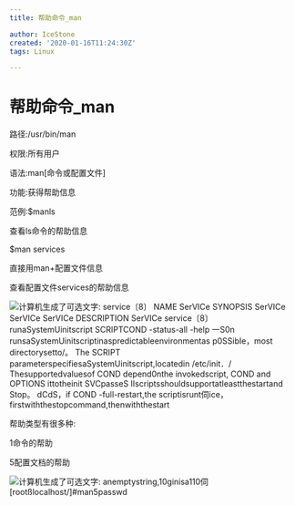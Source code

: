 ```yaml
---
title: 帮助命令_man

author: IceStone
created: '2020-01-16T11:24:30Z'
tags: Linux

---
```


# 帮助命令_man

路径:/usr/bin/man

权限:所有用户

语法:man[命令或配置文件]

功能:获得帮助信息

范例:$manls

查看ls命令的帮助信息

$man services

直接用man+配置文件信息

查看配置文件services的帮助信息

![计算机生成了可选文字:
service〔8〕
NAME
SerVICe
SYNOPSIS
SerVICe
SerVICe
SerVICe
DESCRIPTION
SerVICe
service〔8〕
runaSystemUinitscript
SCRIPTCOND
-status-all
-help
一S0n
runsaSystemUinitscriptinaspredictableenvironmentas
p0SSibIe，most
directorysetto/。
The
SCRIPT
parameterspecifiesaSystemUinitscript,locatedin
/etc/init．/
Thesupportedvaluesof
COND
depend0nthe
invokedscript,
COND
and
OPTIONS
ittotheinit
SVCpasseS
IIscriptsshouldsupportatleastthestartand
Stop。
dCdS，if
COND
-full-restart,the
scriptisrunt伺ice，firstwiththestopcommand,thenwiththestart](images/b29f816b-8368-4a90-aa62-acc465c67e53.png) 

帮助类型有很多种:

1命令的帮助

5配置文档的帮助

![计算机生成了可选文字:
anemptystring,10ginisa110伺
[rootßlocalhost/]#man5passwd](images/acc49e2f-ca00-468d-add0-56f9f04b8a7a.png) 

